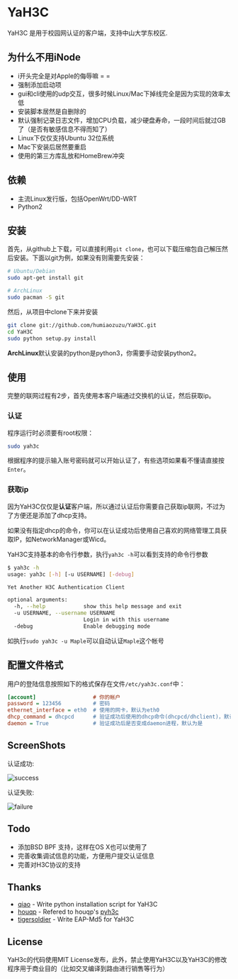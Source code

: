 YaH3C
=====

YaH3C 是用于校园网认证的客户端，支持中山大学东校区.

为什么不用iNode
---------------

* i开头完全是对Apple的侮辱嘛 = =
* 强制添加启动项
* gui和cli使用的udp交互，很多时候Linux/Mac下掉线完全是因为实现的效率太低
* 安装脚本居然是自删除的
* 默认强制记录日志文件，增加CPU负载，减少硬盘寿命，一段时间后就过GB了（是否有敏感信息不得而知了）
* Linux下仅仅支持Ubuntu 32位系统
* Mac下安装后居然要重启
* 使用的第三方库乱放和HomeBrew冲突

依赖
------------
 
* 主流Linux发行版，包括OpenWrt/DD-WRT
* Python2

安装
------------

首先，从github上下载，可以直接利用`git clone`，也可以下载压缩包自己解压然后安装。下面以git为例，如果没有则需要先安装：

```bash
# Ubuntu/Debian
sudo apt-get install git

# ArchLinux
sudo pacman -S git
```
然后，从项目中clone下来并安装

```bash
git clone git://github.com/humiaozuzu/YaH3C.git
cd YaH3C
sudo python setup.py install
```

**ArchLinux**默认安装的python是python3，你需要手动安装python2。

使用
----

完整的联网过程有2步，首先使用本客户端通过交换机的认证，然后获取ip。

### 认证

程序运行时必须要有root权限：

```bash
sudo yah3c
```

根据程序的提示输入账号密码就可以开始认证了，有些选项如果看不懂请直接按`Enter`。

### 获取ip

因为YaH3C仅仅是**认证**客户端，所以通过认证后你需要自己获取ip联网，不过为了方便还是添加了dhcp支持。

如果没有指定dhcp的命令，你可以在认证成功后使用自己喜欢的网络管理工具获取IP，如NetworkManager或Wicd。

YaH3C支持基本的命令行参数，执行`yah3c -h`可以看到支持的命令行参数

``` bash
$ yah3c -h       
usage: yah3c [-h] [-u USERNAME] [-debug]

Yet Another H3C Authentication Client

optional arguments:
  -h, --help            show this help message and exit
  -u USERNAME, --username USERNAME
                        Login in with this username
  -debug                Enable debugging mode
```

如执行`sudo yah3c -u Maple`可以自动认证`Maple`这个帐号

配置文件格式
---------
用户的登陆信息按照如下的格式保存在文件`/etc/yah3c.conf`中：

``` ini
[account]                  # 你的帐户 
password = 123456          # 密码
ethernet_interface = eth0  # 使用的网卡，默认为eth0
dhcp_command = dhcpcd      # 验证成功后使用的dhcp命令(dhcpcd/dhclient)，默认为空
daemon = True              # 验证成功后是否变成daemon进程，默认为是
```

ScreenShots
-----------

认证成功:

![success](https://raw.github.com/humiaozuzu/YaH3C/master/screenshots/success.png)

认证失败:

![failure](https://raw.github.com/humiaozuzu/YaH3C/master/screenshots/failure.png)


Todo
----
* 添加BSD BPF 支持，这样在OS X也可以使用了
* 完善收集调试信息的功能，方便用户提交认证信息
* 完善对H3C协议的支持

Thanks
------
* [qiao](https://github.com/qiao) - Write python installation script for YaH3C
* [houqp](https://github.com/houqp) - Refered to houqp's [pyh3c](https://github.com/houqp/pyh3c)
* [tigersoldier](https://github.com/tigersoldier) - Write EAP-Md5 for YaH3C

License
-------
YaH3c的代码使用MIT License发布，此外，禁止使用YaH3C以及YaH3C的修改程序用于商业目的（比如交叉编译到路由进行销售等行为）
